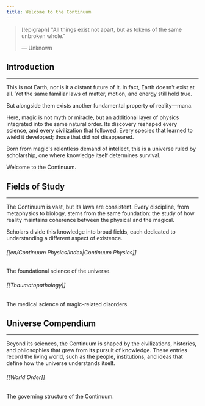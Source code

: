 ```yaml
---
title: Welcome to the Continuum
---
```

> [!epigraph]
> "All things exist not apart, but as tokens of the same unbroken whole."
> 
> — Unknown
## Introduction
---
This is not Earth, nor is it a distant future of it. In fact, Earth doesn't exist at all. Yet the same familiar laws of matter, motion, and energy still hold true. 

But alongside them exists another fundamental property of reality—mana.

Here, magic is not myth or miracle, but an additional layer of physics integrated into the same natural order. Its discovery reshaped every science, and every civilization that followed. Every species that learned to wield it developed; those that did not disappeared. 

Born from magic's relentless demand of intellect, this is a universe ruled by scholarship, one where knowledge itself determines survival.

Welcome to the Continuum. 
## Fields of Study
---
The Continuum is vast, but its laws are consistent. Every discipline, from metaphysics to biology, stems from the same foundation: the study of how reality maintains coherence between the physical and the magical.

Scholars divide this knowledge into broad fields, each dedicated to understanding a different aspect of existence.
###### [[en/Continuum Physics/index|Continuum Physics]] 
The foundational science of the universe.
###### [[Thaumatopathology]]
The medical science of magic-related disorders.
## Universe Compendium
---
Beyond its sciences, the Continuum is shaped by the civilizations, histories, and philosophies that grew from its pursuit of knowledge. These entries record the living world, such as the people, institutions, and ideas that define how the universe understands itself.
###### [[World Order]]
The governing structure of the Continuum.